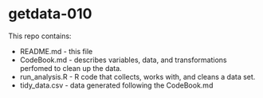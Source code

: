 # getdata-010

This repo contains:

- README.md - this file 
- CodeBook.md - describes variables, data, and transformations perfomed to clean up the data.
- run_analysis.R -  R code that collects, works with, and cleans a data set.
- tidy_data.csv - data generated following the CodeBook.md
